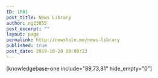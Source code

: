 ```yaml
---
ID: 1881
post_title: News Library
author: ng23055
post_excerpt: ""
layout: page
permalink: http://newshole.me/news-library
published: true
post_date: 2019-10-20 20:08:23
---
```

[knowledgebase-one include="89,73,81" hide_empty="0"]